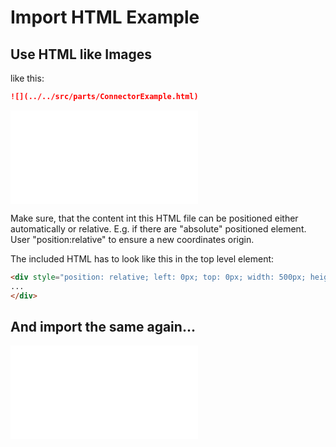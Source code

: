 # Import HTML Example


## Use HTML like Images

like this:

```markdown
![](../../src/parts/ConnectorExample.html)
```


![](../../src/parts/ConnectorExample.html)


Make sure, that the content int this HTML file can be positioned either automatically or relative.
E.g. if there are "absolute" positioned element. User "position:relative" to ensure a new coordinates origin.

The included HTML has to look like this in the top level element:

```html
<div style="position: relative; left: 0px; top: 0px; width: 500px; height: 300px;">
...
</div>
```

## And import the same again...

![](../../src/parts/ConnectorExample.html)

